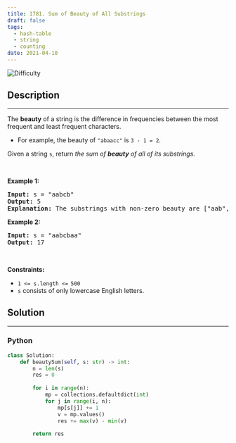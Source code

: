 ```yaml
---
title: 1781. Sum of Beauty of All Substrings
draft: false
tags: 
  - hash-table
  - string
  - counting
date: 2021-04-10
---
```


![Difficulty](https://img.shields.io/badge/Difficulty-Medium-blue.svg)

## Description

---
<p>The <strong>beauty</strong> of a string is the difference in frequencies between the most frequent and least frequent characters.</p>

<ul>
	<li>For example, the beauty of <code>&quot;abaacc&quot;</code> is <code>3 - 1 = 2</code>.</li>
</ul>

<p>Given a string <code>s</code>, return <em>the sum of <strong>beauty</strong> of all of its substrings.</em></p>

<p>&nbsp;</p>
<p><strong class="example">Example 1:</strong></p>

<pre>
<strong>Input:</strong> s = &quot;aabcb&quot;
<strong>Output:</strong> 5
<strong>Explanation: </strong>The substrings with non-zero beauty are [&quot;aab&quot;,&quot;aabc&quot;,&quot;aabcb&quot;,&quot;abcb&quot;,&quot;bcb&quot;], each with beauty equal to 1.</pre>

<p><strong class="example">Example 2:</strong></p>

<pre>
<strong>Input:</strong> s = &quot;aabcbaa&quot;
<strong>Output:</strong> 17
</pre>

<p>&nbsp;</p>
<p><strong>Constraints:</strong></p>

<ul>
	<li><code>1 &lt;= s.length &lt;=<sup> </sup>500</code></li>
	<li><code>s</code> consists of only lowercase English letters.</li>
</ul>


## Solution

---
### Python
``` py title='sum-of-beauty-of-all-substrings'
class Solution:
    def beautySum(self, s: str) -> int:
        n = len(s)
        res = 0
        
        for i in range(n):
            mp = collections.defaultdict(int)
            for j in range(i, n):
                mp[s[j]] += 1
                v = mp.values()
                res += max(v) - min(v)
        
        return res

```

